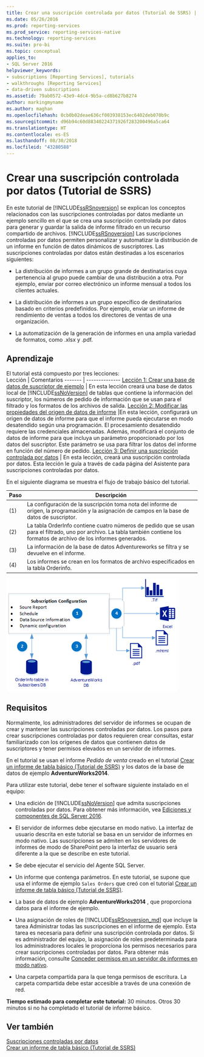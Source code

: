 ```yaml
---
title: Crear una suscripción controlada por datos (Tutorial de SSRS) | Microsoft Docs
ms.date: 05/26/2016
ms.prod: reporting-services
ms.prod_service: reporting-services-native
ms.technology: reporting-services
ms.suite: pro-bi
ms.topic: conceptual
applies_to:
- SQL Server 2016
helpviewer_keywords:
- subscriptions [Reporting Services], tutorials
- walkthroughs [Reporting Services]
- data-driven subscriptions
ms.assetid: 79ab0572-43e9-4dc4-9b5a-cd8b627b8274
author: markingmyname
ms.author: maghan
ms.openlocfilehash: 0cb0b02deae636cf003938153ec6402deb070b9c
ms.sourcegitcommit: d96b94c60d88340224371926f283200496a5ca64
ms.translationtype: HT
ms.contentlocale: es-ES
ms.lasthandoff: 08/30/2018
ms.locfileid: "43280588"
---
```

# <a name="create-a-data-driven-subscription-ssrs-tutorial"></a>Crear una suscripción controlada por datos (Tutorial de SSRS)
En este tutorial de [!INCLUDE[ssRSnoversion](../includes/ssrsnoversion-md.md)] se explican los conceptos relacionados con las suscripciones controladas por datos mediante un ejemplo sencillo en el que se crea una suscripción controlada por datos para generar y guardar la salida de informe filtrado en un recurso compartido de archivos. 
[!INCLUDE[ssRSnoversion](../includes/ssrsnoversion-md.md)] Las suscripciones controladas por datos permiten personalizar y automatizar la distribución de un informe en función de datos dinámicos de suscriptores. Las suscripciones controladas por datos están destinadas a los escenarios siguientes:  
  
-   La distribución de informes a un grupo grande de destinatarios cuya pertenencia al grupo puede cambiar de una distribución a otra. Por ejemplo, enviar por correo electrónico un informe mensual a todos los clientes actuales.  
  
-   La distribución de informes a un grupo específico de destinatarios basado en criterios predefinidos. Por ejemplo, enviar un informe de rendimiento de ventas a todos los directores de ventas de una organización.
+ La automatización de la generación de informes en una amplia variedad de formatos, como .xlsx y .pdf.  
  
## <a name="what-you-will-learn"></a>Aprendizaje  
 El tutorial está compuesto por tres lecciones:  
 Lección | Comentarios
 ------- | --------------
 [Lección 1: Crear una base de datos de suscriptor de ejemplo](../reporting-services/lesson-1-creating-a-sample-subscriber-database.md) | En esta lección creará una base de datos local de [!INCLUDE[ssNoVersion](../includes/ssnoversion-md.md)] de tablas que contiene la información del suscriptor, los números de pedido de información que se usan para el filtrado y los formatos de los archivos de salida.
[Lección 2: Modificar las propiedades del origen de datos de informe](../reporting-services/lesson-2-modifying-the-report-data-source-properties.md) |En esta lección, configurará un origen de datos de informe para que el informe pueda ejecutarse en modo desatendido según una programación. El procesamiento desatendido requiere las credenciales almacenadas. Además, modificará el conjunto de datos de informe para que incluya un parámetro proporcionado por los datos del suscriptor. Este parámetro se usa para filtrar los datos del informe en función del número de pedido.
 [Lección 3: Definir una suscripción controlada por datos](../reporting-services/lesson-3-defining-a-data-driven-subscription.md) | En esta lección, creará una suscripción controlada por datos. Esta lección le guía a través de cada página del Asistente para suscripciones controladas por datos.

 En el siguiente diagrama se muestra el flujo de trabajo básico del tutorial.

Paso  |Descripción 
---------|---------
(1)     |  La configuración de la suscripción toma nota del informe de origen, la programación y la asignación de campos en la base de datos de suscriptor.        
(2)     | La tabla OrderInfo contiene cuatro números de pedido que se usan para el filtrado, uno por archivo. La tabla también contiene los formatos de archivo de los informes generados.
(3)     | La información de la base de datos Adventureworks se filtra y se devuelve en el informe. 
(4)     | Los informes se crean en los formatos de archivo especificados en la tabla Orderinfo.

 
 
   ![ssrs_tutorial_datadriven_flow](../reporting-services/media/ssrs-tutorial-datadriven-flow.png) 
  
## <a name="requirements"></a>Requisitos  
Normalmente, los administradores del servidor de informes se ocupan de crear y mantener las suscripciones controladas por datos. Los pasos para crear suscripciones controladas por datos requieren crear consultas, estar familiarizado con los orígenes de datos que contienen datos de suscriptores y tener permisos elevados en un servidor de informes.  
  
En el tutorial se usan el informe *Pedido de venta* creado en el tutorial [Crear un informe de tabla básico &#40;Tutorial de SSRS&#41;](../reporting-services/create-a-basic-table-report-ssrs-tutorial.md) y los datos de la base de datos de ejemplo **AdventureWorks2014**.  
  
Para utilizar este tutorial, debe tener el software siguiente instalado en el equipo:  
  
-   Una edición de [!INCLUDE[ssNoVersion](../includes/ssnoversion-md.md)] que admita suscripciones controladas por datos. Para obtener más información, vea [Ediciones y componentes de SQL Server 2016](../sql-server/editions-and-components-of-sql-server-2016.md).  
  
-   El servidor de informes debe ejecutarse en modo nativo. La interfaz de usuario descrita en este tutorial se basa en un servidor de informes en modo nativo. Las suscripciones se admiten en los servidores de informes de modo de SharePoint pero la interfaz de usuario será diferente a la que se describe en este tutorial.  
  
-   Se debe ejecutar el servicio del Agente SQL Server.  
  
-   Un informe que contenga parámetros. En este tutorial, se supone que usa el informe de ejemplo `Sales Orders` que creó con el tutorial [Crear un informe de tabla básico &#40;Tutorial de SSRS&#41;](../reporting-services/create-a-basic-table-report-ssrs-tutorial.md).  
  
-   La base de datos de ejemplo **AdventureWorks2014** , que proporciona datos para el informe de ejemplo.  
  
-   Una asignación de roles de [!INCLUDE[ssRSnoversion_md](../includes/ssrsnoversion-md.md)] que incluye la tarea Administrar todas las suscripciones en el informe de ejemplo. Esta tarea es necesaria para definir una suscripción controlada por datos. Si es administrador del equipo, la asignación de roles predeterminada para los administradores locales le proporciona los permisos necesarios para crear suscripciones controladas por datos. Para obtener más información, consulte [Conceder permisos en un servidor de informes en modo nativo](../reporting-services/security/granting-permissions-on-a-native-mode-report-server.md).  
  
-   Una carpeta compartida para la que tenga permisos de escritura. La carpeta compartida debe estar accesible a través de una conexión de red.  
  
**Tiempo estimado para completar este tutorial:** 30 minutos. Otros 30 minutos si no ha completado el tutorial de informe básico.  
  
## <a name="see-also"></a>Ver también  
[Suscripciones controladas por datos](../reporting-services/subscriptions/data-driven-subscriptions.md)  
[Crear un informe de tabla básico &#40;Tutorial de SSRS&#41;](../reporting-services/create-a-basic-table-report-ssrs-tutorial.md)
 

